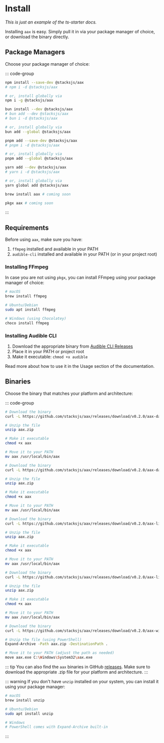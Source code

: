 # Install

_This is just an example of the ts-starter docs._

Installing `aax` is easy. Simply pull it in via your package manager of choice, or download the binary directly.

## Package Managers

Choose your package manager of choice:

::: code-group

```sh [npm]
npm install --save-dev @stacksjs/aax
# npm i -d @stacksjs/aax

# or, install globally via
npm i -g @stacksjs/aax
```

```sh [bun]
bun install --dev @stacksjs/aax
# bun add --dev @stacksjs/aax
# bun i -d @stacksjs/aax

# or, install globally via
bun add --global @stacksjs/aax
```

```sh [pnpm]
pnpm add --save-dev @stacksjs/aax
# pnpm i -d @stacksjs/aax

# or, install globally via
pnpm add --global @stacksjs/aax
```

```sh [yarn]
yarn add --dev @stacksjs/aax
# yarn i -d @stacksjs/aax

# or, install globally via
yarn global add @stacksjs/aax
```

```sh [brew]
brew install aax # coming soon
```

```sh [pkgx]
pkgx aax # coming soon
```

:::

## Requirements

Before using `aax`, make sure you have:

1. `ffmpeg` installed and available in your PATH
2. `audible-cli` installed and available in your PATH (or in your project root)

### Installing FFmpeg

In case you are not using `pkgx`, you can install FFmpeg using your package manager of choice:

```sh
# macOS
brew install ffmpeg

# Ubuntu/Debian
sudo apt install ffmpeg

# Windows (using Chocolatey)
choco install ffmpeg
```

### Installing Audible CLI

1. Download the appropriate binary from [Audible CLI Releases](https://github.com/mkb79/audible-cli/releases)
2. Place it in your PATH or project root
3. Make it executable: `chmod +x audible`

Read more about how to use it in the Usage section of the documentation.

## Binaries

Choose the binary that matches your platform and architecture:

::: code-group

```sh [macOS (arm64)]
# Download the binary
curl -L https://github.com/stacksjs/aax/releases/download/v0.2.0/aax-darwin-arm64.zip -o aax.zip

# Unzip the file
unzip aax.zip

# Make it executable
chmod +x aax

# Move it to your PATH
mv aax /usr/local/bin/aax
```

```sh [macOS (x64)]
# Download the binary
curl -L https://github.com/stacksjs/aax/releases/download/v0.2.0/aax-darwin-x64.zip -o aax.zip

# Unzip the file
unzip aax.zip

# Make it executable
chmod +x aax

# Move it to your PATH
mv aax /usr/local/bin/aax
```

```sh [Linux (arm64)]
# Download the binary
curl -L https://github.com/stacksjs/aax/releases/download/v0.2.0/aax-linux-arm64.zip -o aax.zip

# Unzip the file
unzip aax.zip

# Make it executable
chmod +x aax

# Move it to your PATH
mv aax /usr/local/bin/aax
```

```sh [Linux (x64)]
# Download the binary
curl -L https://github.com/stacksjs/aax/releases/download/v0.2.0/aax-linux-x64.zip -o aax.zip

# Unzip the file
unzip aax.zip

# Make it executable
chmod +x aax

# Move it to your PATH
mv aax /usr/local/bin/aax
```

```sh [Windows (x64)]
# Download the binary
curl -L https://github.com/stacksjs/aax/releases/download/v0.2.0/aax-windows-x64.zip -o aax.zip

# Unzip the file (using PowerShell)
Expand-Archive -Path aax.zip -DestinationPath .

# Move it to your PATH (adjust the path as needed)
move aax.exe C:\Windows\System32\aax.exe
```

::: tip
You can also find the `aax` binaries in GitHub [releases](https://github.com/stacksjs/aax/releases). Make sure to download the appropriate .zip file for your platform and architecture.
:::

::: warning
If you don't have `unzip` installed on your system, you can install it using your package manager:

```sh
# macOS
brew install unzip

# Ubuntu/Debian
sudo apt install unzip

# Windows
# PowerShell comes with Expand-Archive built-in
```

:::

